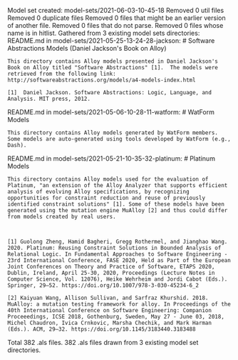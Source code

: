 Model set created: model-sets/2021-06-03-10-45-18
Removed 0 util files
Removed 0 duplicate files
Removed 0 files that might be an earlier version of another file.
Removed 0 files that do not parse.
Removed 0 files whose name is in hitlist.
Gathered from 3 existing model sets directories:
README.md in model-sets/2021-05-25-13-24-28-jackson:
    # Software Abstractions Models (Daniel Jackson's Book on Alloy)
    
    This directory contains Alloy models presented in Daniel Jackson's Book on Alloy titled "Software Abstractions" [1].  The models were retrieved from the following link: http://softwareabstractions.org/models/a4-models-index.html
    
    [1]  Daniel Jackson. Software Abstractions: Logic, Language, and Analysis. MIT press, 2012.

README.md in model-sets/2021-05-06-10-28-11-watform:
    # WatForm Models
    
    This directory contains Alloy models generated by WatForm members. Some models are auto-generated using tools developed by WatForm (e.g., Dash). 
    

README.md in model-sets/2021-05-21-10-35-32-platinum:
    # Platinum Models
    
    This directory contains Alloy models used for the evaluation of Platinum, "an extension of the Alloy Analyzer that supports efficient analysis of evolving Alloy specifications, by recognizing opportunities for constraint reduction and reuse of previously identified constraint solutions" [1]. Some of these models have been generated using the mutation engine MuAlloy [2] and thus could differ from models created by real users.
    
    
    
    [1] Guolong Zheng, Hamid Bagheri, Gregg Rothermel, and Jianghao Wang. 2020. Platinum: Reusing Constraint Solutions in Bounded Analysis of Relational Logic. In Fundamental Approaches to Software Engineering - 23rd International Conference, FASE 2020, Held as Part of the European Joint Conferences on Theory and Practice of Software, ETAPS 2020, Dublin, Ireland, April 25-30, 2020, Proceedings (Lecture Notes in Computer Science, Vol. 12076), Heike Wehrheim and Jordi Cabot (Eds.). Springer, 29–52. https://doi.org/10.1007/978-3-030-45234-6_2
    
    [2] Kaiyuan Wang, Allison Sullivan, and Sarfraz Khurshid. 2018. MuAlloy: a mutation testing framework for alloy. In Proceedings of the 40th International Conference on Software Engineering: Companion Proceeedings, ICSE 2018, Gothenburg, Sweden, May 27 - June 03, 2018, Michel Chaudron, Ivica Crnkovic, Marsha Chechik, and Mark Harman (Eds.). ACM, 29–32. https://doi.org/10.1145/3183440.3183488

Total 382 .als files.
382 .als files drawn from 3 existing model set directories.
